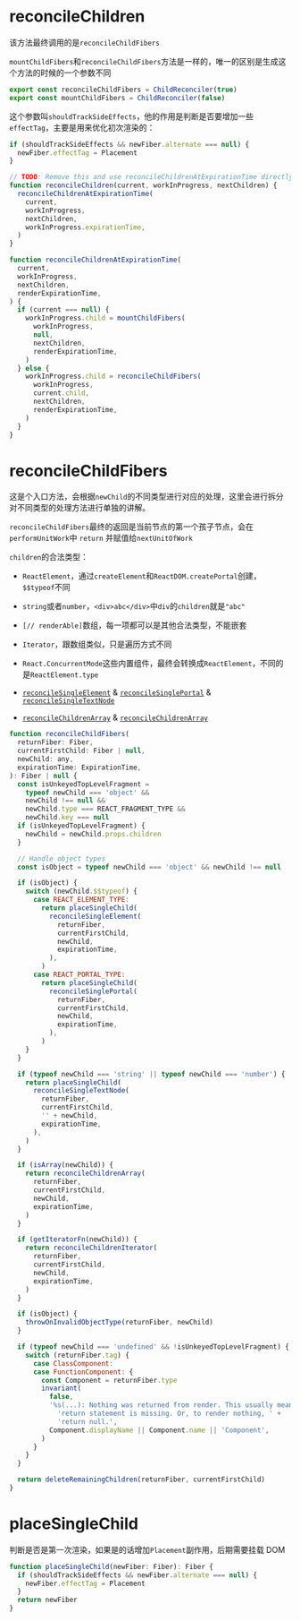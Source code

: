 #
# reconcileChildren

该方法最终调用的是`reconcileChildFibers`

`mountChildFibers`和`reconcileChildFibers`方法是一样的，唯一的区别是生成这个方法的时候的一个参数不同

```js
export const reconcileChildFibers = ChildReconciler(true)
export const mountChildFibers = ChildReconciler(false)
```

这个参数叫`shouldTrackSideEffects`，他的作用是判断是否要增加一些`effectTag`，主要是用来优化初次渲染的：

```js
if (shouldTrackSideEffects && newFiber.alternate === null) {
  newFiber.effectTag = Placement
}
```

```js
// TODO: Remove this and use reconcileChildrenAtExpirationTime directly.
function reconcileChildren(current, workInProgress, nextChildren) {
  reconcileChildrenAtExpirationTime(
    current,
    workInProgress,
    nextChildren,
    workInProgress.expirationTime,
  )
}

function reconcileChildrenAtExpirationTime(
  current,
  workInProgress,
  nextChildren,
  renderExpirationTime,
) {
  if (current === null) {
    workInProgress.child = mountChildFibers(
      workInProgress,
      null,
      nextChildren,
      renderExpirationTime,
    )
  } else {
    workInProgress.child = reconcileChildFibers(
      workInProgress,
      current.child,
      nextChildren,
      renderExpirationTime,
    )
  }
}
```

# reconcileChildFibers

这是个入口方法，会根据`newChild`的不同类型进行对应的处理，这里会进行拆分对不同类型的处理方法进行单独的讲解。

`reconcileChildFibers`最终的返回是当前节点的第一个孩子节点，会在`performUnitWork`中 `return` 并赋值给`nextUnitOfWork`

`children`的合法类型：

* `ReactElement`，通过`createElement`和`ReactDOM.createPortal`创建，`$$typeof`不同

* `string`或者`number`，`<div>abc</div>`中`div`的`children`就是`"abc"`

* `[// renderAble]`数组，每一项都可以是其他合法类型，不能嵌套

* `Iterator`，跟数组类似，只是遍历方式不同

* `React.ConcurrentMode`这些内置组件，最终会转换成`ReactElement`，不同的是`ReactElement.type`

* [`reconcileSingleElement`]() & [`reconcileSinglePortal`]() & [`reconcileSingleTextNode`]()

* [`reconcileChildrenArray`]() & [`reconcileChildrenArray`]()

```js
function reconcileChildFibers(
  returnFiber: Fiber,
  currentFirstChild: Fiber | null,
  newChild: any,
  expirationTime: ExpirationTime,
): Fiber | null {
  const isUnkeyedTopLevelFragment =
    typeof newChild === 'object' &&
    newChild !== null &&
    newChild.type === REACT_FRAGMENT_TYPE &&
    newChild.key === null
  if (isUnkeyedTopLevelFragment) {
    newChild = newChild.props.children
  }

  // Handle object types
  const isObject = typeof newChild === 'object' && newChild !== null

  if (isObject) {
    switch (newChild.$$typeof) {
      case REACT_ELEMENT_TYPE:
        return placeSingleChild(
          reconcileSingleElement(
            returnFiber,
            currentFirstChild,
            newChild,
            expirationTime,
          ),
        )
      case REACT_PORTAL_TYPE:
        return placeSingleChild(
          reconcileSinglePortal(
            returnFiber,
            currentFirstChild,
            newChild,
            expirationTime,
          ),
        )
    }
  }

  if (typeof newChild === 'string' || typeof newChild === 'number') {
    return placeSingleChild(
      reconcileSingleTextNode(
        returnFiber,
        currentFirstChild,
        '' + newChild,
        expirationTime,
      ),
    )
  }

  if (isArray(newChild)) {
    return reconcileChildrenArray(
      returnFiber,
      currentFirstChild,
      newChild,
      expirationTime,
    )
  }

  if (getIteratorFn(newChild)) {
    return reconcileChildrenIterator(
      returnFiber,
      currentFirstChild,
      newChild,
      expirationTime,
    )
  }

  if (isObject) {
    throwOnInvalidObjectType(returnFiber, newChild)
  }

  if (typeof newChild === 'undefined' && !isUnkeyedTopLevelFragment) {
    switch (returnFiber.tag) {
      case ClassComponent:
      case FunctionComponent: {
        const Component = returnFiber.type
        invariant(
          false,
          '%s(...): Nothing was returned from render. This usually means a ' +
            'return statement is missing. Or, to render nothing, ' +
            'return null.',
          Component.displayName || Component.name || 'Component',
        )
      }
    }
  }

  return deleteRemainingChildren(returnFiber, currentFirstChild)
}
```

# placeSingleChild

判断是否是第一次渲染，如果是的话增加`Placement`副作用，后期需要挂载 DOM

```js
function placeSingleChild(newFiber: Fiber): Fiber {
  if (shouldTrackSideEffects && newFiber.alternate === null) {
    newFiber.effectTag = Placement
  }
  return newFiber
}
```